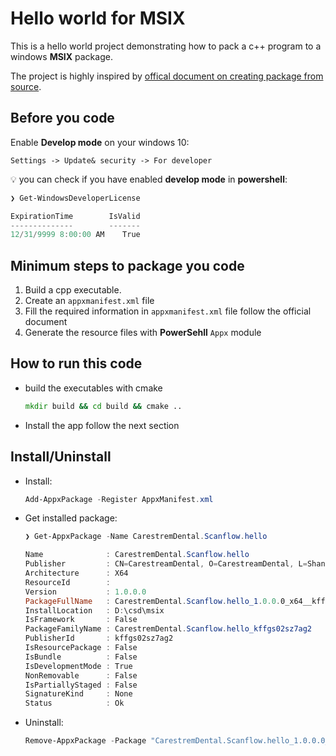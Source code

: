 # Hello world for **MSIX**

This is a hello world project demonstrating how to pack a c++ program to a windows **MSIX** package.

The project is highly inspired by [offical document on creating package from source](https://docs.microsoft.com/en-us/windows/msix/package/manual-packaging-root).

## Before you code

Enable **Develop mode** on your windows 10:

```no
Settings -> Update& security -> For developer
```

:bulb: you can check if you have enabled **develop mode** in **powershell**:

```powershell
❯ Get-WindowsDeveloperLicense

ExpirationTime        IsValid
--------------        -------
12/31/9999 8:00:00 AM    True
```

## Minimum steps to package you code

1. Build a cpp executable.
2. Create an `appxmanifest.xml` file
3. Fill the required information in `appxmanifest.xml` file follow the official document
4. Generate the resource files with **PowerSehll** `Appx` module

## How to run this code

* build the executables with cmake
  
  ```cmd
  mkdir build && cd build && cmake ..
  ```

* Install the app follow the next section

## Install/Uninstall

* Install:

  ```powershell
  Add-AppxPackage -Register AppxManifest.xml
  ```

* Get installed package:

  ```powershell
  ❯ Get-AppxPackage -Name CarestremDental.Scanflow.hello

  Name              : CarestremDental.Scanflow.hello
  Publisher         : CN=CarestreamDental, O=CarestreamDental, L=Shanghai, S=Shanghai, C=China
  Architecture      : X64
  ResourceId        :
  Version           : 1.0.0.0
  PackageFullName   : CarestremDental.Scanflow.hello_1.0.0.0_x64__kffgs02sz7ag2
  InstallLocation   : D:\csd\msix
  IsFramework       : False
  PackageFamilyName : CarestremDental.Scanflow.hello_kffgs02sz7ag2
  PublisherId       : kffgs02sz7ag2
  IsResourcePackage : False
  IsBundle          : False
  IsDevelopmentMode : True
  NonRemovable      : False
  IsPartiallyStaged : False
  SignatureKind     : None
  Status            : Ok
  ```

* Uninstall:

  ```powershell
  Remove-AppxPackage -Package "CarestremDental.Scanflow.hello_1.0.0.0_x64__kffgs02sz7ag2"
  ```
